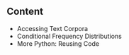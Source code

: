 ## Content
- Accessing Text Corpora
- Conditional Frequency Distributions
- More Python: Reusing Code
